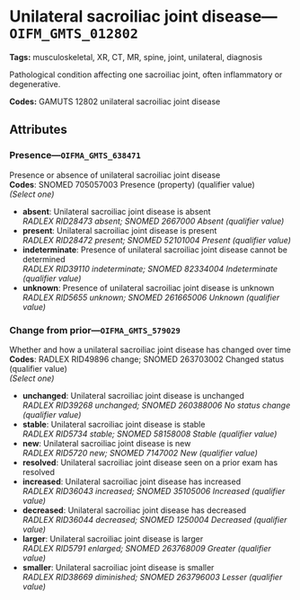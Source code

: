 # Unilateral sacroiliac joint disease—`OIFM_GMTS_012802`

**Tags:** musculoskeletal, XR, CT, MR, spine, joint, unilateral, diagnosis

Pathological condition affecting one sacroiliac joint, often inflammatory or degenerative.

**Codes:** GAMUTS 12802 unilateral sacroiliac joint disease

## Attributes

### Presence—`OIFMA_GMTS_638471`

Presence or absence of unilateral sacroiliac joint disease  
**Codes**: SNOMED 705057003 Presence (property) (qualifier value)  
*(Select one)*

- **absent**: Unilateral sacroiliac joint disease is absent  
_RADLEX RID28473 absent; SNOMED 2667000 Absent (qualifier value)_
- **present**: Unilateral sacroiliac joint disease is present  
_RADLEX RID28472 present; SNOMED 52101004 Present (qualifier value)_
- **indeterminate**: Presence of unilateral sacroiliac joint disease cannot be determined  
_RADLEX RID39110 indeterminate; SNOMED 82334004 Indeterminate (qualifier value)_
- **unknown**: Presence of unilateral sacroiliac joint disease is unknown  
_RADLEX RID5655 unknown; SNOMED 261665006 Unknown (qualifier value)_

### Change from prior—`OIFMA_GMTS_579029`

Whether and how a unilateral sacroiliac joint disease has changed over time  
**Codes**: RADLEX RID49896 change; SNOMED 263703002 Changed status (qualifier value)  
*(Select one)*

- **unchanged**: Unilateral sacroiliac joint disease is unchanged  
_RADLEX RID39268 unchanged; SNOMED 260388006 No status change (qualifier value)_
- **stable**: Unilateral sacroiliac joint disease is stable  
_RADLEX RID5734 stable; SNOMED 58158008 Stable (qualifier value)_
- **new**: Unilateral sacroiliac joint disease is new  
_RADLEX RID5720 new; SNOMED 7147002 New (qualifier value)_
- **resolved**: Unilateral sacroiliac joint disease seen on a prior exam has resolved  
- **increased**: Unilateral sacroiliac joint disease has increased  
_RADLEX RID36043 increased; SNOMED 35105006 Increased (qualifier value)_
- **decreased**: Unilateral sacroiliac joint disease has decreased  
_RADLEX RID36044 decreased; SNOMED 1250004 Decreased (qualifier value)_
- **larger**: Unilateral sacroiliac joint disease is larger  
_RADLEX RID5791 enlarged; SNOMED 263768009 Greater (qualifier value)_
- **smaller**: Unilateral sacroiliac joint disease is smaller  
_RADLEX RID38669 diminished; SNOMED 263796003 Lesser (qualifier value)_